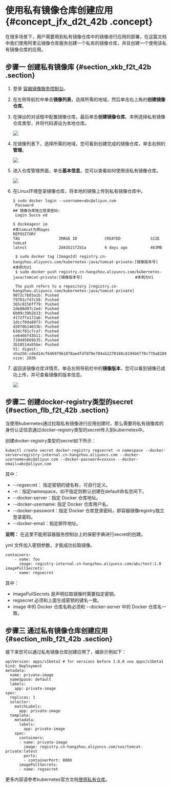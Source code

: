 # 使用私有镜像仓库创建应用 {#concept_jfx_d2t_42b .concept}

在很多场景下，用户需要用到私有镜像仓库中的镜像进行应用的部署，在这篇文档中我们使用阿里云镜像仓库服务创建一个私有的镜像仓库，并且创建一个使用该私有镜像仓库的应用。

## 步骤一 创建私有镜像库 {#section_xkb_f2t_42b .section}

1.  登录 [容器镜像服务控制台](https://cr.console.aliyun.com/)。
2.  在左侧导航栏中单击**镜像列表**，选择所需的地域，然后单击右上角的**创建镜像仓库**。
3.  在弹出的对话框中配置镜像仓库，最后单击**创建镜像仓库**。本例选择私有镜像仓库类型，并将代码源设为本地仓库。

    ![](http://static-aliyun-doc.oss-cn-hangzhou.aliyuncs.com/assets/img/16441/15354501707483_zh-CN.png)

4.  在镜像列表下，选择所需的地域，您可看到创建完成的镜像仓库，单击右侧的**管理**。

    ![](http://static-aliyun-doc.oss-cn-hangzhou.aliyuncs.com/assets/img/16441/15354501707484_zh-CN.png)

5.  进入仓库管理界面，单击**基本信息**，您可以查看如何使用该私有镜像仓库。

    ![](http://static-aliyun-doc.oss-cn-hangzhou.aliyuncs.com/assets/img/16441/15354501707485_zh-CN.png)

6.  在Linux环境登录镜像仓库，将本地的镜像上传到私有镜像仓库中。

    ```
    $ sudo docker login --username=abc@aliyun.com
     Password                                                                        ## 镜像仓库独立登录密码:
     Login Succe ed
     
    $ dockeagesr im                                                                 #本tomcat为例ages
    REPOSITORY                                                                 TAG                 IMAGE ID            CREATED             SIZE
    tomcat                                                                     latest              2d43521f2b1a        6 days ago          463MB
    
     $ sudo docker tag [ImageId] registry.cn-hangzhou.aliyuncs.com/kubernetes-java/tomcat-private:[镜像版本号]            #本例为V1
     $ sudo docker push registry.cn-hangzhou.aliyuncs.com/kubernetes-java/tomcat-private:[镜像版本号]                       #本例为V1           
     
     The push refers to a repository [registry.cn-hangzhou.aliyuncs.com/kubernetes-java/tomcat-private]
    9072c7b03a1b: Pushed
    f9701cf47c58: Pushed
    365c8156ff79: Pushed
    2de08d97c2ed: Pushed
    6b09c39b2b33: Pushed
    4172ffa172a6: Pushed
    1dccf0da88f3: Pushed
    d2070b14033b: Pushed
    63dcf81c7ca7: Pushed
    ce6466f43b11: Pushed
    719d45669b35: Pushed
    3b10514a95be: Pushed
    V1: digest: sha256:cded14cf64697961078aedfdf870e704a52270188c8194b6f70c778a8289d87e size: 2836
    ```

7.  返回该镜像仓库详情页，单击左侧导航栏中的**镜像版本**，您可以看到镜像已成功上传，并可查看镜像的版本信息。

    ![](http://static-aliyun-doc.oss-cn-hangzhou.aliyuncs.com/assets/img/16441/15354501717489_zh-CN.png)


## 步骤二 创建docker-registry类型的secret {#section_flb_f2t_42b .section}

当使用kubernetes通过拉取私有镜像进行应用创建时，那么需要将私有镜像库的身份认证信息通过docker-registry类型的secret传入到kubernetes中。

创建docker-registry类型的secret如下所示：

```
kubectl create secret docker-registry regsecret -n namespace --docker-server=registry-internal.cn-hangzhou.aliyuncs.com --docker-username=abc@aliyun.com --docker-password=xxxxxx --docker-email=abc@aliyun.com
```

其中：

-   --regsecret： 指定密钥的键名称，可自行定义。
-   -n：指定namespace，如不指定则默认创建在default命名空间下。
-   --docker-server：指定 Docker 仓库地址。
-   --docker-username: 指定 Docker 仓库用户名。
-   --docker-password：指定 Docker 仓库登录密码，即容器镜像registry独立登录密码。
-   --docker-email：指定邮件地址。

**说明：** 在这里不能用容器服务控制台上的保密字典进行secret的创建。

yml 文件加入密钥参数，才能成功拉取镜像。

```
containers:
    - name: foo
      image: registry-internal.cn-hangzhou.aliyuncs.com/abc/test:1.0
imagePullSecrets:
    - name: regsecret
```

其中：

-   imagePullSecrets 是声明拉取镜像时需要指定密钥。
-   regsecret 必须和上面生成密钥的键名一致。
-   image 中的 Docker 仓库名称必须和 --docker-server 中的 Docker 仓库名一致。

## 步骤三 通过私有镜像仓库创建应用 {#section_mlb_f2t_42b .section}

接下来您可以通过私有镜像仓库创建应用了，编排示例如下：

```
apiVersion: apps/v1beta2 # for versions before 1.8.0 use apps/v1beta1
kind: Deployment 
metadata: 
  name: private-image
  nameSpace: default  
  labels:  
    app: private-image  
spec:   
  replicas: 1
  selector:
    matchLabels:
      app: private-image
  template:
    metadata:
      labels:
        app: private-image
    spec:
      containers:
      - name: private-image
        image: registry.cn-hangzhou.aliyuncs.com/xxx/tomcat-private:latest
        ports:
        - containerPort: 8080
      imagePullSecrets:
      - name: regsecret
```

更多内容请参考kubernetes官方文档[使用私有仓库](https://kubernetes.io/docs/concepts/containers/images/?spm=a2c4g.11186623.2.1.XVyfik#using-a-private-registry)。


